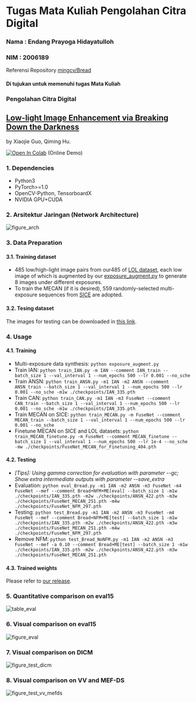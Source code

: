 # Tugas Mata Kuliah Pengolahan Citra Digital
### Nama   : Endang Prayoga Hidayatulloh
### NIM    : 2006189
Referensi Repository
[mingcv/Bread](https://github.com/mingcv/Bread)

#### Di tujukan untuk memenuhi tugas Mata Kuliah 
### Pengolahan Citra Digital 

## [Low-light Image Enhancement via Breaking Down the Darkness](https://arxiv.org/abs/2111.15557)
by Xiaojie Guo, Qiming Hu.

[![Open In Colab](https://colab.research.google.com/assets/colab-badge.svg)](https://colab.research.google.com/github/eprayoga/ImageEnhancenmentViaBread/blob/main/ImageEnhancement.ipynb) (Online Demo)

<!-- ![figure_tease](https://github.com/mingcv/Bread/blob/main/figures/figure_tease.png) --> 

### 1. Dependencies
* Python3
* PyTorch>=1.0
* OpenCV-Python, TensorboardX
* NVIDIA GPU+CUDA

### 2. Arsitektur Jaringan (Network Architecture) 
![figure_arch](https://github.com/mingcv/Bread/blob/main/figures/Bread_architecture_full.png)

### 3. Data Preparation

#### 3.1. Training dataset
* 485 low/high-light image pairs from our485 of [LOL dataset](https://daooshee.github.io/BMVC2018website/), each low image of which is augmented by our [exposure_augment.py](https://github.com/mingcv/Bread/blob/main/exposure_augment.py) to generate 8 images under different exposures.
* To train the MECAN (if it is desired), 559 randomly-selected multi-exposure sequences from [SICE](https://github.com/csjcai/SICE) are adopted.

#### 3.2. Tesing dataset
The images for testing can be downloaded in [this link](https://github.com/mingcv/Bread/releases/download/checkpoints/data.zip).

<!-- * 15 low/high-light image pairs from eval15 of [LOL dataset](https://daooshee.github.io/BMVC2018website/).
* 44 low-light images from DICM.
* 8 low-light images from NPE.
* 24 low-light images from VV. -->

### 4. Usage

#### 4.1. Training 
* Multi-exposure data synthesis: ```python exposure_augment.py```
* Train IAN: ```python train_IAN.py -m IAN --comment IAN_train --batch_size 1 --val_interval 1 --num_epochs 500 --lr 0.001 --no_sche```
* Train ANSN: ```python train_ANSN.py -m1 IAN -m2 ANSN --comment ANSN_train --batch_size 1 --val_interval 1 --num_epochs 500 --lr 0.001 --no_sche -m1w ./checkpoints/IAN_335.pth```
* Train CAN: ```python train_CAN.py -m1 IAN -m3 FuseNet --comment CAN_train --batch_size 1 --val_interval 1 --num_epochs 500 --lr 0.001 --no_sche -m1w ./checkpoints/IAN_335.pth```
* Train MECAN on SICE: ```python train_MECAN.py -m FuseNet --comment MECAN_train --batch_size 1 --val_interval 1 --num_epochs 500 --lr 0.001 --no_sche```
* Finetune MECAN on SICE and LOL datasets:  ```python train_MECAN_finetune.py -m FuseNet --comment MECAN_finetune --batch_size 1 --val_interval 1 --num_epochs 500 --lr 1e-4 --no_sche -mw ./checkpoints/FuseNet_MECAN_for_Finetuning_404.pth```

#### 4.2. Testing 
* *\[Tips\]: Using gamma correction for evaluation with parameter --gc; Show extra intermediate outputs with parameter --save_extra*
* Evaluation: ```python eval_Bread.py -m1 IAN -m2 ANSN -m3 FuseNet -m4 FuseNet --mef --comment Bread+NFM+ME[eval] --batch_size 1 -m1w ./checkpoints/IAN_335.pth -m2w ./checkpoints/ANSN_422.pth -m3w ./checkpoints/FuseNet_MECAN_251.pth -m4w ./checkpoints/FuseNet_NFM_297.pth```
* Testing: ```python test_Bread.py -m1 IAN -m2 ANSN -m3 FuseNet -m4 FuseNet --mef --comment Bread+NFM+ME[test] --batch_size 1 -m1w ./checkpoints/IAN_335.pth -m2w ./checkpoints/ANSN_422.pth -m3w ./checkpoints/FuseNet_MECAN_251.pth -m4w ./checkpoints/FuseNet_NFM_297.pth```
* Remove NFM: ```python test_Bread_NoNFM.py -m1 IAN -m2 ANSN -m3 FuseNet --mef -a 0.10 --comment Bread+ME[test] --batch_size 1 -m1w ./checkpoints/IAN_335.pth -m2w ./checkpoints/ANSN_422.pth -m3w ./checkpoints/FuseNet_MECAN_251.pth```

#### 4.3. Trained weights
Please refer to [our release](https://github.com/mingcv/Bread/releases/tag/checkpoints). 

### 5. Quantitative comparison on eval15
![table_eval](https://github.com/mingcv/Bread/blob/main/figures/table_eval.png)

### 6. Visual comparison on eval15
![figure_eval](https://github.com/mingcv/Bread/blob/main/figures/figure_eval.png)

### 7. Visual comparison on DICM
![figure_test_dicm](https://github.com/mingcv/Bread/blob/main/figures/figure_test_dicm.png)

### 8. Visual comparison on VV and MEF-DS
![figure_test_vv_mefds](https://github.com/mingcv/Bread/blob/main/figures/figure_test_vv_mefds.png)
